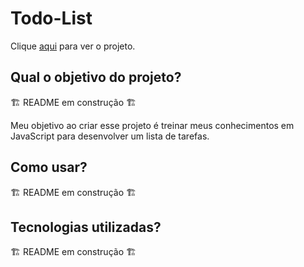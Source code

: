 # Todo-List

Clique [aqui](http://todo-list-virid-nine.vercel.app/) para ver o projeto.

## Qual o objetivo do projeto?

🏗️ README em construção 🏗️

Meu objetivo ao criar esse projeto é treinar meus conhecimentos em JavaScript para desenvolver um lista de tarefas.

## Como usar?

🏗️ README em construção 🏗️

## Tecnologias utilizadas?

🏗️ README em construção 🏗️
